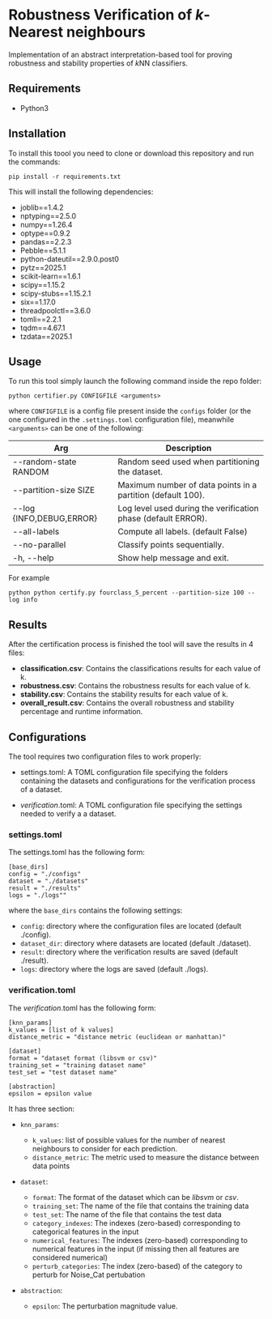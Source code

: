 # Robustness Verification of *k*-Nearest neighbours

Implementation of an abstract interpretation-based tool for proving robustness and stability properties of *k*NN classifiers.

## Requirements
- Python3

## Installation
To install this toool you need to clone or download this repository and run the commands:
```[bash]
pip install -r requirements.txt
```
This will install the following dependencies:
- joblib==1.4.2
- nptyping==2.5.0
- numpy==1.26.4
- optype==0.9.2
- pandas==2.2.3
- Pebble==5.1.1
- python-dateutil==2.9.0.post0
- pytz==2025.1
- scikit-learn==1.6.1
- scipy==1.15.2
- scipy-stubs==1.15.2.1
- six==1.17.0
- threadpoolctl==3.6.0
- tomli==2.2.1
- tqdm==4.67.1
- tzdata==2025.1

## Usage

To run this tool simply launch the following command inside the repo folder:

```[bash]
python certifier.py CONFIGFILE <arguments>
```
where `CONFIGFILE` is a config file present inside the `configs` folder (or the
one configured in the `.settings.toml` configuration file), meanwhile `<arguments>`
can be one of the following:

|  Arg | Description  |
|---|---|
| --random-state RANDOM | Random seed used when partitioning the dataset. |
| --partition-size SIZE | Maximum number of data points in a partition (default 100). |
| --log  {INFO,DEBUG,ERROR}  | Log level used during the verification phase (default ERROR).  |
| --all-labels  | Compute all labels. (default False)  |
| --no-parallel | Classify points sequentially.  |
| -h, --help  | Show help message and exit.  |

For example

```[bash]
python python certify.py fourclass_5_percent --partition-size 100 --log info
```

## Results
After the certification process is finished the tool will save the results in 4 files:
- **classification.csv**: Contains the classifications results for each value of k.
- **robustness.csv**: Contains the robustness results for each value of k.
- **stability.csv**: Contains the stability results for each value of k.
- **overall_result.csv**: Contains the overall robustness and stability percentage and
                          runtime information.

## Configurations

The tool requires two configuration files to work properly:

- settings.toml: A TOML configuration file specifying the folders containing the datasets
                 and configurations for the verification process of a dataset.

- *verification*.toml: A TOML configuration file specifying the settings needed to verify a
                     a dataset.

### settings.toml

The settings.toml has the following form:
```
[base_dirs]
config = "./configs"
dataset = "./datasets"
result = "./results"
logs = "./logs""
```
where the `base_dirs` contains the following settings:

- `config`: directory where the configuration files are located (default ./config).
- `dataset_dir`: directory where datasets are located  (default ./dataset).
- `result`: directory where the verification results are saved  (default ./result).
- `logs`: directory where the logs are saved  (default ./logs).

### verification.toml

The *verification*.toml has the following form:
```
[knn_params]
k_values = [list of k values]
distance_metric = "distance metric (euclidean or manhattan)"

[dataset]
format = "dataset format (libsvm or csv)"
training_set = "training dataset name"
test_set = "test dataset name"

[abstraction]
epsilon = epsilon value
```
It has three section:

- `knn_params`:
  - `k_values`: list of possible values for the number of nearest neighbours to consider for each prediction.
  - `distance_metric`: The metric used to measure the distance between data points

- `dataset`:
  - `format`: The format of the dataset which can be *libsvm* or *csv*.
  - `training_set`: The name of the file that contains the training data
  - `test_set`:  The name of the file that contains the test data
  - `category_indexes`: The indexes (zero-based) corresponding to categorical features in the input
  - `numerical_features`: The indexes (zero-based) corresponding to numerical features in the input (if missing then all features are considered numerical)
  - `perturb_categories`: The index  (zero-based) of the category to perturb for Noise_Cat pertubation

- `abstraction`:
  - `epsilon`: The perturbation magnitude value.
